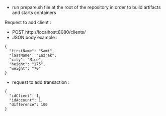 - run prepare.sh file at the root of the repository in order to 
build artifacts and starts containers

Request to add client :
- POST http://localhost:8080/clients/
- JSON body example :
```
{
  "firstName": "Sami",
  "lastName": "Lazrak",
  "city": "Nice",
  "height": "175",
  "weight": "70"
}
```
- request to add transaction :
```
{
  "idClient": 1,
  "idAccount": 1,
  "difference": 100
}
```
